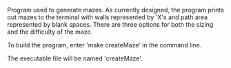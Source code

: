 Program used to generate mazes. As currently designed, the program 
prints out mazes to the terminal with walls represented by 'X's and
path area represented by blank spaces. There are three options for both
the sizing and the difficulty of the maze.

To build the program, enter 'make createMaze' in the command line.

The executable file will be named 'createMaze'.
